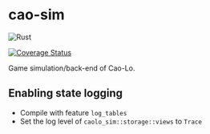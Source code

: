 # cao-sim

![Rust](https://github.com/caolo-game/cao-sim/workflows/Rust/badge.svg)

[![Coverage Status](https://coveralls.io/repos/github/caolo-game/cao-sim/badge.svg?branch=master)](https://coveralls.io/github/caolo-game/cao-sim?branch=master)

Game simulation/back-end of Cao-Lo.

## Enabling state logging

- Compile with feature `log_tables`
- Set the log level of `caolo_sim::storage::views` to `Trace`
